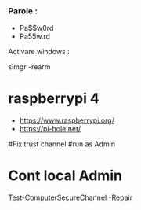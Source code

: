 
### Parole :

- Pa$$w0rd
- Pa55w.rd

Activare windows :

slmgr -rearm



# raspberrypi 4
- https://www.raspberrypi.org/
-  https://pi-hole.net/

#Fix trust channel
#run as Admin
# Cont local Admin
Test-ComputerSecureChannel -Repair
